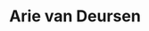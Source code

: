 ---
# Display name
title: "Arie van Deursen"

# Role/position (e.g., (Assistant/Associate/Full) Professor, Postdoctoral Researchers, Ph.D. Candidate)
role: Scientific Director

# The start and end year of being part of this group.
# If the author is an active member, leave member_end empty. Otherwise, fill in.
member_start: 
member_end:

# Organizations/Affiliations
organizations:
  - name: Delft University of Technology
    url: "https://www.tudelft.nl/"
    country: NL

# Short bio (displayed in user profile at end of posts)
bio: >
  AI4Fintech

# List each interest with a dash
interests:
  - Computational Intelligence for SE
  - Security Testing
  - Blockchain

# Social/Academic Networking
# For available icons, see: https://sourcethemes.com/academic/docs/page-builder/#icons
# For an email link, use "fas" icon pack, "envelope" icon, and a link in the
# form "mailto:your-email@example.com" or "/#contact" for contact widget.
social:
  - icon: twitter
    icon_pack: fab
    link: https://twitter.com/avandeursen?ref_src=twsrc%5Egoogle%7Ctwcamp%5Eserp%7Ctwgr%5Eauthor
  - icon: linkedin-in
    icon_pack: fab
    link: https://www.linkedin.com/in/avandeursen/?originalSubdomain=nl
  - icon: google-scholar
    icon_pack: ai
    link: https://scholar.google.com/citations?user=jjCkWXgAAAAJ&hl=en

# Highlight the author in author lists? (true/false)
highlight_name: true

# Organizational groups that you belong to (for People widget)
# Use one of the following values: 
#   - Management
#   - Stakeholders
#   - Track Leaders
#   - Students
#   - PhD Students
#   - MSc Students
#   - BSc Students
#   - Assistant Professor
#   - Full Professor
user_groups:
  - Management
---